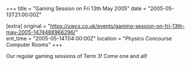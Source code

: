 +++
title = "Gaming Session on Fri 13th May 2005"
date = "2005-05-13T21:00:00Z"

[extra]
original = "https://uwcs.co.uk/events/gaming-session-on-fri-13th-may-2005-1474488966296/"    
ent_time = "2005-05-14T04:00:00Z"
location = "Physics Concourse Computer Rooms"
+++

Our regular gaming sessions of Term 3\! Come one and all\!

